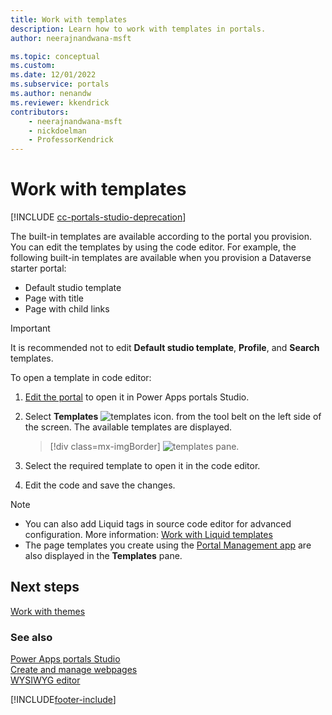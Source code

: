 ```yaml
---
title: Work with templates
description: Learn how to work with templates in portals.
author: neerajnandwana-msft

ms.topic: conceptual
ms.custom: 
ms.date: 12/01/2022
ms.subservice: portals
ms.author: nenandw
ms.reviewer: kkendrick
contributors:
    - neerajnandwana-msft
    - nickdoelman
    - ProfessorKendrick
---
```


# Work with templates

[!INCLUDE [cc-portals-studio-deprecation](../../includes/cc-portals-studio-deprecation.md)]

The built-in templates are available according to the portal you provision. You can edit the templates by using the code editor. For example, the following built-in templates are available when you provision a Dataverse starter portal:

- Default studio template
- Page with title
- Page with child links

> [!IMPORTANT]
> It is recommended not to edit **Default studio template**, **Profile**, and **Search** templates.

To open a template in code editor:

1. [Edit the portal](manage-existing-portals.md#edit) to open it in Power Apps portals Studio.  

1. Select **Templates** ![templates icon.](media/templates-icon.png "Templates icon") from the tool belt on the left side of the screen. The available templates are displayed.  

    > [!div class=mx-imgBorder]
    > ![templates pane.](media/templates-pane.png "Templates pane")  

1. Select the required template to open it in the code editor.

1. Edit the code and save the changes.

> [!NOTE]
> - You can also add Liquid tags in source code editor for advanced configuration. More information: [Work with Liquid templates](liquid/liquid-overview.md)
> - The page templates you create using the [Portal Management app](configure/configure-portal.md) are also displayed in the **Templates** pane.

## Next steps

[Work with themes](theme-overview.md)

### See also

[Power Apps portals Studio](portal-designer-anatomy.md) <br>
[Create and manage webpages](create-manage-webpages.md) <br>
[WYSIWYG editor](compose-page.md)


[!INCLUDE[footer-include](../../includes/footer-banner.md)]
